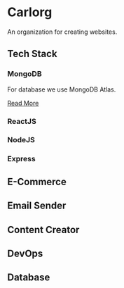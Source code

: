 # Carlorg
An organization for creating websites. 


## Tech Stack

### MongoDB
For database we use MongoDB Atlas.

[Read More](https://docs.atlas.mongodb.com/getting-started/)

### ReactJS

### NodeJS

### Express

## E-Commerce

## Email Sender

## Content Creator

## DevOps

## Database
